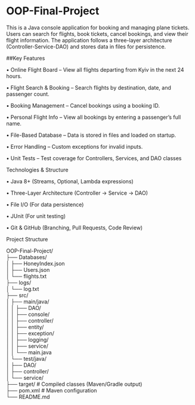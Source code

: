 # OOP-Final-Project

This is a Java console application for booking and managing plane tickets. Users can search for flights, book tickets, cancel bookings, and view their flight information. The application follows a three-layer architecture (Controller-Service-DAO) and stores data in files for persistence.


   ##Key Features

   
•	Online Flight Board – View all flights departing from Kyiv in the next 24 hours.

•	Flight Search & Booking – Search flights by destination, date, and passenger count.

•	Booking Management – Cancel bookings using a booking ID.

•	Personal Flight Info – View all bookings by entering a passenger’s full name.

•	File-Based Database – Data is stored in files and loaded on startup.

•	Error Handling – Custom exceptions for invalid inputs.

•	Unit Tests – Test coverage for Controllers, Services, and DAO classes




  Technologies & Structure
  
  
•	Java 8+ (Streams, Optional, Lambda expressions)

•	Three-Layer Architecture (Controller → Service → DAO)

•	File I/O (For data persistence)

•	JUnit (For unit testing)

•	Git & GitHub (Branching, Pull Requests, Code Review)



   Project Structure


OOP-Final-Project/  
├── Databases/                      
│   ├── HoneyIndex.json           
│   ├── Users.json                
│   └── flights.txt                
├── logs/  
│   └── log.txt                    
├── src/  
│   ├── main/java/  
│   │   ├── DAO/                 
│   │   ├── console/              
│   │   ├── controller/            
│   │   ├── entity/                
│   │   ├── exception/            
│   │   ├── logging/              
│   │   ├── service/               
│   │   └── main.java             
│   └── test/java/                
│       ├── DAO/                   
│       ├── controller/           
│       └── service/               
├── target/                        # Compiled classes (Maven/Gradle output)  
├── pom.xml                        # Maven configuration  
└── README.md                      



